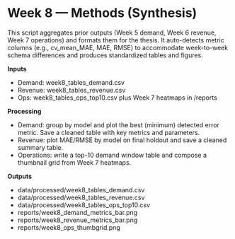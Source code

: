 # Week 8 — Methods (Synthesis)

This script aggregates prior outputs (Week 5 demand, Week 6 revenue, Week 7 operations) and formats
them for the thesis. It auto-detects metric columns (e.g., cv_mean_MAE, MAE, RMSE) to accommodate
week-to-week schema differences and produces standardized tables and figures.

**Inputs**
- Demand: week8_tables_demand.csv
- Revenue: week8_tables_revenue.csv
- Ops: week8_tables_ops_top10.csv plus Week 7 heatmaps in /reports

**Processing**
- Demand: group by model and plot the best (minimum) detected error metric. Save a cleaned table with key metrics and parameters.
- Revenue: plot MAE/RMSE by model on final holdout and save a cleaned summary table.
- Operations: write a top-10 demand window table and compose a thumbnail grid from Week 7 heatmaps.

**Outputs**
- data/processed/week8_tables_demand.csv
- data/processed/week8_tables_revenue.csv
- data/processed/week8_tables_ops_top10.csv
- reports/week8_demand_metrics_bar.png
- reports/week8_revenue_metrics_bar.png
- reports/week8_ops_thumbgrid.png